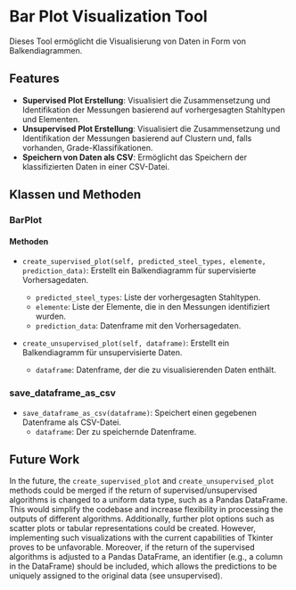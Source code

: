 # Bar Plot Visualization Tool

Dieses Tool ermöglicht die Visualisierung von Daten in Form von Balkendiagrammen. 

## Features

- **Supervised Plot Erstellung**: Visualisiert die Zusammensetzung und Identifikation der Messungen basierend auf vorhergesagten Stahltypen und Elementen.
- **Unsupervised Plot Erstellung**: Visualisiert die Zusammensetzung und Identifikation der Messungen basierend auf Clustern und, falls vorhanden, Grade-Klassifikationen.
- **Speichern von Daten als CSV**: Ermöglicht das Speichern der klassifizierten Daten in einer CSV-Datei.

## Klassen und Methoden

### BarPlot

#### Methoden

- `create_supervised_plot(self, predicted_steel_types, elemente, prediction_data)`: Erstellt ein Balkendiagramm für supervisierte Vorhersagedaten.
    - `predicted_steel_types`: Liste der vorhergesagten Stahltypen.
    - `elemente`: Liste der Elemente, die in den Messungen identifiziert wurden.
    - `prediction_data`: Datenframe mit den Vorhersagedaten.

- `create_unsupervised_plot(self, dataframe)`: Erstellt ein Balkendiagramm für unsupervisierte Daten.
    - `dataframe`: Datenframe, der die zu visualisierenden Daten enthält.

### save_dataframe_as_csv

- `save_dataframe_as_csv(dataframe)`: Speichert einen gegebenen Datenframe als CSV-Datei.
    - `dataframe`: Der zu speichernde Datenframe.


## Future Work

In the future, the `create_supervised_plot` and `create_unsupervised_plot` methods could be merged if the return of supervised/unsupervised algorithms is changed to a uniform data type, such as a Pandas DataFrame. This would simplify the codebase and increase flexibility in processing the outputs of different algorithms. Additionally, further plot options such as scatter plots or tabular representations could be created. However, implementing such visualizations with the current capabilities of Tkinter proves to be unfavorable. Moreover, if the return of the supervised algorithms is adjusted to a Pandas DataFrame, an identifier (e.g., a column in the DataFrame) should be included, which allows the predictions to be uniquely assigned to the original data (see unsupervised).
